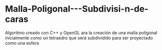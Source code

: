 # Malla-Poligonal---Subdivisi-n-de-caras
Algoritmo creado con C++ y OpenGL ara la creación de una malla poligonal inicialmente como un tetraedro que será subdividido para ser proyectado como una esfera
